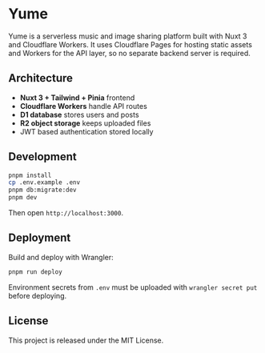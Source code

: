 # Yume

Yume is a serverless music and image sharing platform built with Nuxt 3 and Cloudflare Workers. It uses Cloudflare Pages for hosting static assets and Workers for the API layer, so no separate backend server is required.

## Architecture

- **Nuxt 3 + Tailwind + Pinia** frontend
- **Cloudflare Workers** handle API routes
- **D1 database** stores users and posts
- **R2 object storage** keeps uploaded files
- JWT based authentication stored locally

## Development

```bash
pnpm install
cp .env.example .env
pnpm db:migrate:dev
pnpm dev
```

Then open `http://localhost:3000`.

## Deployment

Build and deploy with Wrangler:

```bash
pnpm run deploy
```

Environment secrets from `.env` must be uploaded with `wrangler secret put` before deploying.

## License

This project is released under the MIT License.
